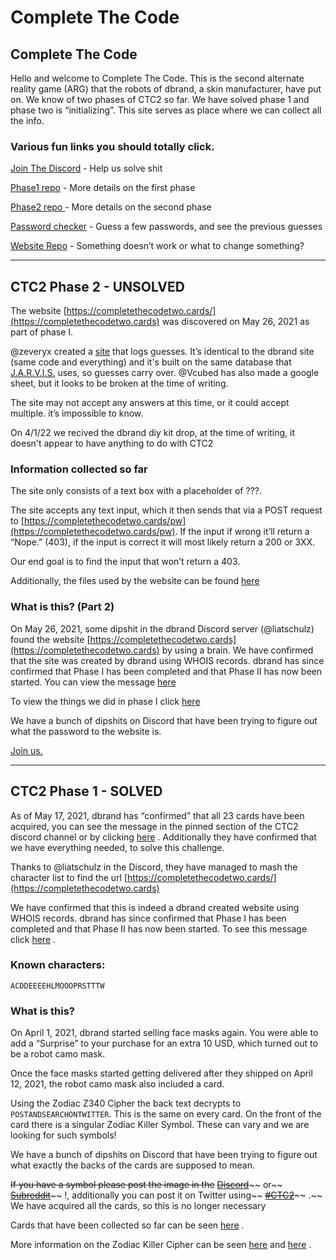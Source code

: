 # Complete The Code

## Complete The Code

Hello and welcome to Complete The Code. This is the second alternate reality game (ARG) that the robots of dbrand, a skin manufacturer, have put on. We know of two phases of CTC2 so far. We have solved phase 1 and phase two is “initializing”. This site serves as place where we can collect all the info.&#x20;

### Various fun links you should totally click.

[Join The Discord](https://discord.gg/dbrand) - Help us solve shit

[Phase1 repo](phase-1.md) - More details on the first phase

[Phase2 repo ](phase-2.md)- More details on the second phase

[Password checker](https://ctc2.zevaryx.com) - Guess a few passwords, and see the previous guesses

[Website Repo](https://github.com/SideMatter/completethecode) - Something doesn’t work or what to change something?&#x20;



***

## CTC2 Phase 2 - UNSOLVED

The website [https://completethecodetwo.cards/](https://completethecodetwo.cards) was discovered on May 26, 2021 as part of phase I.

@zeveryx created a [site](https://ctc2.zevaryx.com) that logs guesses. It’s identical to the dbrand site (same code and everything) and it's built on the same database that [J.A.R.V.I.S.](https://git.zevaryx.com/stark-industries/j.a.r.v.i.s.) uses, so guesses carry over. @Vcubed has also made a google sheet, but it looks to be broken at the time of writing.

The site may not accept any answers at this time, or it could accept multiple. it’s impossible to know.

On 4/1/22 we recived the dbrand diy kit drop, at the time of writing, it doesn't appear to have anything to do with CTC2

### Information collected so far

The site only consists of a text box with a placeholder of ???.

The site accepts any text input, which it then sends that via a POST request to [https://completethecodetwo.cards/pw](https://completethecodetwo.cards/pw). If the input if wrong it’ll return a “Nope.” (403), if the input is correct it will most likely return a 200 or 3XX.

Our end goal is to find the input that won’t return a 403.

Additionally, the files used by the website can be found [here](https://github.com/Complete-the-Code/ctc2-phase-2/tree/master/page-files/)

### What is this? (Part 2)

On May 26, 2021, some dipshit in the dbrand Discord server (@liatschulz) found the website [https://completethecodetwo.cards](https://completethecodetwo.cards) by using a brain. We have confirmed that the site was created by dbrand using WHOIS records. dbrand has since confirmed that Phase I has been completed and that Phase II has now been started. You can view the message [here](https://discord.com/channels/520021794380447745/832309320934621234/847171349113471046)

To view the things we did in phase I click [here](http://phase1.completethecode.com)

We have a bunch of dipshits on Discord that have been trying to figure out what the password to the website is.

[Join us.](https://discord.gg/dbrand)

***

## CTC2 Phase 1 - SOLVED

As of May 17, 2021, dbrand has “confirmed” that all 23 cards have been acquired, you can see the message in the pinned section of the CTC2 discord channel or by clicking [here](https://discord.com/channels/520021794380447745/832309320934621234/843974368287653939) . Additionally they have confirmed that we have everything needed, to solve this challenge.

Thanks to @liatschulz in the Discord, they have managed to mash the character list to find the url [https://completethecodetwo.cards/](https://completethecodetwo.cards)

We have confirmed that this is indeed a dbrand created website using WHOIS records. dbrand has since confirmed that Phase I has been completed and that Phase II has now been started. To see this message click [here](https://discord.com/channels/520021794380447745/832309320934621234/847171349113471046) .

### Known characters:

`ACDDEEEEHLMOOOPRSTTTW`

### What is this?

On April 1, 2021, dbrand started selling face masks again. You were able to add a “Surprise” to your purchase for an extra 10 USD, which turned out to be a robot camo mask.

Once the face masks started getting delivered after they shipped on April 12, 2021, the robot camo mask also included a card.

Using the Zodiac Z340 Cipher the back text decrypts to `POSTANDSEARCHONTWITTER`. This is the same on every card. On the front of the card there is a singular Zodiac Killer Symbol. These can vary and we are looking for such symbols!

We have a bunch of dipshits on Discord that have been trying to figure out what exactly the backs of the cards are supposed to mean.

~~If you have a symbol please post the image in the~~ [~~Discord~~](https://discord.gg/dbrand)\~\~ or\~\~ [~~Subreddit~~](https://www.reddit.com/r/dbrand)\~\~ !, additionally you can post it on Twitter using\~\~ [~~#CTC2~~](https://twitter.com/hashtag/CTC2)\~\~ .\~\~ We have acquired all the cards, so this is no longer necessary

Cards that have been collected so far can be seen [here](https://phase1.completethecode.com/acquiredSymbols) .

More information on the Zodiac Killer Cipher can be seen [here](http://zodiackillersite.com/viewtopic.php?f=23\&t=5079) and [here](https://www.dcode.fr/zodiac-killer-cipher) .
